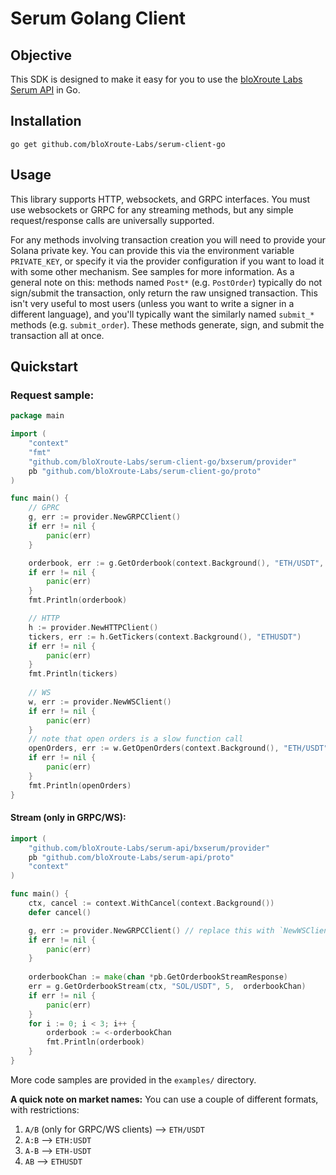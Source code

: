 # Serum Golang Client

## Objective
This SDK is designed to make it easy for you to use the [bloXroute Labs Serum API](https://github.com/bloXroute-Labs/serum-api)
in Go. 

## Installation
```
go get github.com/bloXroute-Labs/serum-client-go
```

## Usage

This library supports HTTP, websockets, and GRPC interfaces. You must use websockets or GRPC for any streaming methods, 
but any simple request/response calls are universally supported.

For any methods involving transaction creation you will need to provide your Solana private key. You can provide this 
via the environment variable `PRIVATE_KEY`, or specify it via the provider configuration if you want to load it with
some other mechanism. See samples for more information. As a general note on this: methods named `Post*` (e.g. 
`PostOrder`) typically do not sign/submit the transaction, only return the raw unsigned transaction. This isn't 
very useful to most users (unless you want to write a signer in a different language), and you'll typically want the 
similarly named `submit_*` methods (e.g. `submit_order`). These methods generate, sign, and submit the
transaction all at once.


## Quickstart

### Request sample:

```go
package main

import (
	"context"
	"fmt"
	"github.com/bloXroute-Labs/serum-client-go/bxserum/provider"
	pb "github.com/bloXroute-Labs/serum-client-go/proto"
)

func main() {
	// GPRC
	g, err := provider.NewGRPCClient()
	if err != nil {
		panic(err)
	}

	orderbook, err := g.GetOrderbook(context.Background(), "ETH/USDT", 5) // in this case limit to 5 bids and asks. 0 for no limit
	if err != nil {
		panic(err)
	}
	fmt.Println(orderbook)

	// HTTP
	h := provider.NewHTTPClient()
	tickers, err := h.GetTickers(context.Background(), "ETHUSDT")
	if err != nil {
		panic(err)
	}
	fmt.Println(tickers)
	
	// WS
	w, err := provider.NewWSClient()
	if err != nil {
		panic(err)
	}
	// note that open orders is a slow function call
	openOrders, err := w.GetOpenOrders(context.Background(), "ETH/USDT", "4raJjCwLLqw8TciQXYruDEF4YhDkGwoEnwnAdwJSjcgv")
	if err != nil {
		panic(err)
	}
	fmt.Println(openOrders)
}

```
#### Stream (only in GRPC/WS):
```go
import (
    "github.com/bloXroute-Labs/serum-api/bxserum/provider"
    pb "github.com/bloXroute-Labs/serum-api/proto"
    "context"
)

func main() {
    ctx, cancel := context.WithCancel(context.Background())
    defer cancel()

    g, err := provider.NewGRPCClient() // replace this with `NewWSClient()` to use WebSockets
    if err != nil {
        panic(err)
    }
	
    orderbookChan := make(chan *pb.GetOrderbookStreamResponse)
    err = g.GetOrderbookStream(ctx, "SOL/USDT", 5,  orderbookChan)
    if err != nil {
        panic(err)
    }
    for i := 0; i < 3; i++ {
        orderbook := <-orderbookChan
		fmt.Println(orderbook)
    }
}
```

More code samples are provided in the `examples/` directory.

**A quick note on market names:**
You can use a couple of different formats, with restrictions: 
1. `A/B` (only for GRPC/WS clients) --> `ETH/USDT`
2. `A:B` --> `ETH:USDT`
3. `A-B` --> `ETH-USDT`
4. `AB` --> `ETHUSDT`
